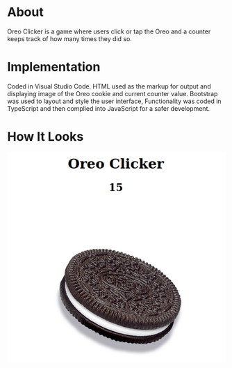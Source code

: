 # About
Oreo Clicker is a game where users click or tap the Oreo and a counter keeps track of how many times they did so.

# Implementation
Coded in Visual Studio Code. HTML used as the markup for output and displaying image of the Oreo cookie and current counter value. Bootstrap was used to layout and style the user interface, Functionality was coded in TypeScript and then complied into JavaScript for a safer development.

# How It Looks
![Screenhot of Oreo Clicker game](https://github.com/tonyern/oreo-clicker-game/blob/master/public/assets/Oreo-Clicker-UI.png)
